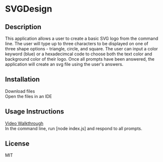 # SVGDesign

## Description
This application allows a user to create a basic SVG logo from the command line. The user will type up to three characters to be displayed on one of three shape options - triangle, circle, and square. The user can input a color keyword (blue) or a hexadecimcal code to choose both the text color and background color of their logo. Once all prompts have been answered, the application will create an svg file using the user's answers.

## Installation
Download files
<br>
Open the files in an IDE
<br> 

## Usage Instructions
[Video Walkthrough](https://drive.google.com/file/d/1OFC8bX1a_GNtmxSti7c8m87GQYtSVSAH/view)
<br>
In the command line, run [node index.js] and respond to all prompts.

## License
MIT

